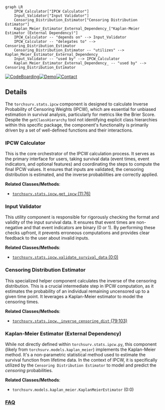 ```mermaid
graph LR
    IPCW_Calculator["IPCW Calculator"]
    Input_Validator["Input Validator"]
    Censoring_Distribution_Estimator["Censoring Distribution Estimator"]
    Kaplan_Meier_Estimator_External_Dependency_["Kaplan-Meier Estimator (External Dependency)"]
    IPCW_Calculator -- "depends on" --> Input_Validator
    IPCW_Calculator -- "delegates to" --> Censoring_Distribution_Estimator
    Censoring_Distribution_Estimator -- "utilizes" --> Kaplan_Meier_Estimator_External_Dependency_
    Input_Validator -- "used by" --> IPCW_Calculator
    Kaplan_Meier_Estimator_External_Dependency_ -- "used by" --> Censoring_Distribution_Estimator
```

[![CodeBoarding](https://img.shields.io/badge/Generated%20by-CodeBoarding-9cf?style=flat-square)](https://github.com/CodeBoarding/GeneratedOnBoardings)[![Demo](https://img.shields.io/badge/Try%20our-Demo-blue?style=flat-square)](https://www.codeboarding.org/demo)[![Contact](https://img.shields.io/badge/Contact%20us%20-%20contact@codeboarding.org-lightgrey?style=flat-square)](mailto:contact@codeboarding.org)

## Details

The `torchsurv.stats.ipcw` component is designed to calculate Inverse Probability of Censoring Weights (IPCW), which are essential for unbiased estimation in survival analysis, particularly for metrics like the Brier Score. Despite the `getClassHierarchy` tool not identifying explicit class hierarchies within this specific package, the component's functionality is primarily driven by a set of well-defined functions and their interactions.

### IPCW Calculator
This is the core orchestrator of the IPCW calculation process. It serves as the primary interface for users, taking survival data (event times, event indicators, and optional features) and coordinating the steps to compute the final IPCW values. It ensures that inputs are validated, the censoring distribution is estimated, and the inverse probabilities are correctly applied.


**Related Classes/Methods**:

- <a href="https://github.com/Novartis/torchsurv/src/torchsurv/stats/ipcw.py#L11-L76" target="_blank" rel="noopener noreferrer">`torchsurv.stats.ipcw.get_ipcw` (11:76)</a>


### Input Validator
This utility component is responsible for rigorously checking the format and validity of the input survival data. It ensures that event times are non-negative and that event indicators are binary (0 or 1). By performing these checks upfront, it prevents erroneous computations and provides clear feedback to the user about invalid inputs.


**Related Classes/Methods**:

- <a href="https://github.com/Novartis/torchsurv/src/torchsurv/stats/ipcw.py#L0-L0" target="_blank" rel="noopener noreferrer">`torchsurv.stats.ipcw.validate_survival_data` (0:0)</a>


### Censoring Distribution Estimator
This specialized helper component calculates the inverse of the censoring distribution. This is a crucial intermediate step in IPCW computation, as it estimates the probability of an individual remaining uncensored up to a given time point. It leverages a Kaplan-Meier estimator to model the censoring times.


**Related Classes/Methods**:

- <a href="https://github.com/Novartis/torchsurv/src/torchsurv/stats/ipcw.py#L79-L103" target="_blank" rel="noopener noreferrer">`torchsurv.stats.ipcw._inverse_censoring_dist` (79:103)</a>


### Kaplan-Meier Estimator (External Dependency)
While not directly defined within `torchsurv.stats.ipcw.py`, this component (likely from `torchsurv.models.kaplan_meier`) implements the Kaplan-Meier method. It's a non-parametric statistical method used to estimate the survival function from lifetime data. In the context of IPCW, it is specifically utilized by the `Censoring Distribution Estimator` to model and predict the *censoring* probabilities.


**Related Classes/Methods**:

- `torchsurv.models.kaplan_meier.KaplanMeierEstimator` (0:0)




### [FAQ](https://github.com/CodeBoarding/GeneratedOnBoardings/tree/main?tab=readme-ov-file#faq)